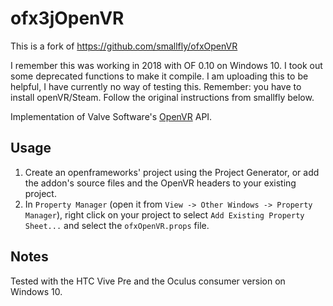 ofx3jOpenVR
====================
This is a fork of https://github.com/smallfly/ofxOpenVR

I remember this was working in 2018 with OF 0.10 on Windows 10.
I took out some deprecated functions to make it compile.
I am uploading this to be helpful, I have currently no way of testing this.
Remember: you have to install openVR/Steam.
Follow the original instructions from smallfly below.

Implementation of Valve Software's [OpenVR](https://github.com/ValveSoftware/openvr) API.

## Usage

1. Create an openframeworks' project using the Project Generator, or add the addon's source files and the OpenVR headers to your existing project.
2. In `Property Manager` (open it from `View -> Other Windows -> Property Manager`), right click on your project to select `Add Existing Property Sheet...` and select the `ofxOpenVR.props` file.

## Notes
Tested with the HTC Vive Pre and the Oculus consumer version on Windows 10.
